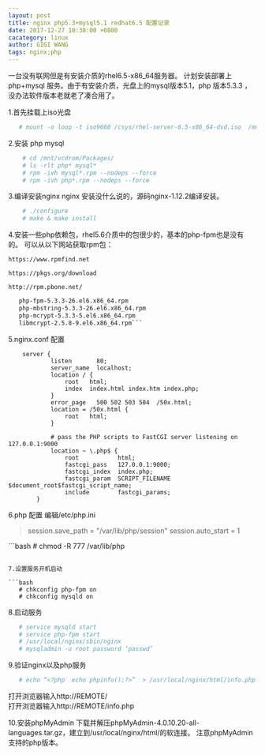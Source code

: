 ```yaml
---
layout: post
title: nginx php5.3+mysql5.1 redhat6.5 配置记录
date: 2017-12-27 10:30:00 +0800
cacategory: linux
author: GIGI WANG
tags: nginx;php
---
```



一台没有联网但是有安装介质的rhel6.5-x86_64服务器。
计划安装部署上php+mysql 服务。由于有安装介质，光盘上的mysql版本5.1，php 版本5.3.3
，没办法软件版本老就老了凑合用了。

1.首先挂载上iso光盘

```bash
   # mount -o loop -t iso9660 /csys/rhel-server-6.5-x86_64-dvd.iso  /mnt/vcdrom/
```

2.安装 php mysql

```bash
    # cd /mnt/vcdrom/Packages/
    # ls -rlt php* mysql*
    # rpm -ivh mysql*.rpm --nodeps --force
    # rpm -ivh php*.rpm --nodeps --force
```

3.编译安装nginx
  nginx 安装没什么说的，源码nginx-1.12.2编译安装。

```bash 
    # ./configure
    # make & make install
```

4.安装一些php依赖包，rhel5.6介质中的包很少的，基本的php-fpm也是没有的。
   可以从以下网站获取rpm包：
   
    https://www.rpmfind.net 
    
    https://pkgs.org/download 
    
    http://rpm.pbone.net/ 

 ```bash
    php-fpm-5.3.3-26.el6.x86_64.rpm
    php-mbstring-5.3.3-26.el6.x86_64.rpm
    php-mcrypt-5.3.3-5.el6.x86_64.rpm
    libmcrypt-2.5.8-9.el6.x86_64.rpm```
 ```

5.nginx.conf 配置

```
    server {
            listen       80;
            server_name  localhost;
            location / {
                root   html;
                index  index.html index.htm index.php;
            }
            error_page   500 502 503 504  /50x.html;
            location = /50x.html {
                root   html;
            }
        
            # pass the PHP scripts to FastCGI server listening on 127.0.0.1:9000
            location ~ \.php$ {
                root           html;
                fastcgi_pass   127.0.0.1:9000;
                fastcgi_index  index.php;
                fastcgi_param  SCRIPT_FILENAME  $document_root$fastcgi_script_name;
                include        fastcgi_params;
        }
```

6.php 配置
  编辑/etc/php.ini

>session.save_path = "/var/lib/php/session"
>session.auto_start = 1

​```bash
    # chmod -R 777 /var/lib/php
```

7.设置服务开机启动

```bash
   # chkconfig php-fpm on
   # chkconfig mysqld on
```

8.启动服务

```bash
   # service mysqld start 
   # service php-fpm start
   # /usr/local/nginx/sbin/nginx   
   # mysqladmin -u root password ‘passwd’
```

9.验证nginx以及php服务

```bash
   # echo “<?php  echo phpinfo();?>”  > /usr/local/nginx/html/info.php
```

  打开浏览器输入http://REMOTE/ <br/>
  打开浏览器输入http://REMOTE/info.php

10.安装phpMyAdmin 
  下载并解压phpMyAdmin-4.0.10.20-all-languages.tar.gz，建立到/usr/local/nginx/html/的软连接。
  注意phpMyAdmin 支持的php版本。